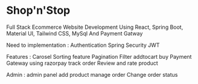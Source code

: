 # Shop'n'Stop

Full Stack Ecommerce Website Development Using React, Spring Boot, Material UI, Tailwind CSS, MySql And Payment Gatway 

Need to implementation : 
Authentication 
Spring Security 
JWT 

Features : 
Carosel 
Sorting feature 
Pagination 
Filter 
addtocart 
buy 
Payment Gateway using razorpay 
track order 
Review and rate product 

Admin : 
admin panel 
add product 
manage order 
Change order status

